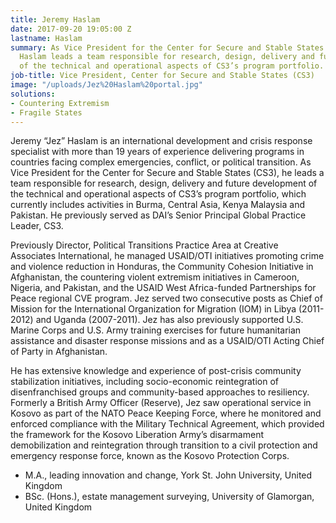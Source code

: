 ```yaml
---
title: Jeremy Haslam
date: 2017-09-20 19:05:00 Z
lastname: Haslam
summary: As Vice President for the Center for Secure and Stable States (CS3), Jez
  Haslam leads a team responsible for research, design, delivery and future development
  of the technical and operational aspects of CS3’s program portfolio.
job-title: Vice President, Center for Secure and Stable States (CS3)
image: "/uploads/Jez%20Haslam%20portal.jpg"
solutions:
- Countering Extremism
- Fragile States
---
```


Jeremy “Jez” Haslam is an international development and crisis response specialist with more than 19 years of experience delivering programs in countries facing complex emergencies, conflict, or political transition. As Vice President for the Center for Secure and Stable States (CS3), he leads a team responsible for research, design, delivery and future development of the technical and operational aspects of CS3’s program portfolio, which currently includes activities in Burma, Central Asia, Kenya Malaysia and Pakistan. He previously served as DAI’s Senior Principal Global Practice Leader, CS3.


Previously Director, Political Transitions Practice Area at Creative Associates International, he managed USAID/OTI initiatives promoting crime and violence reduction in Honduras, the Community Cohesion Initiative in Afghanistan, the countering violent extremism initiatives in Cameroon, Nigeria, and Pakistan, and the USAID West Africa-funded Partnerships for Peace regional CVE program. Jez served two consecutive posts as Chief of Mission for the International Organization for Migration (IOM) in Libya (2011-2012) and Uganda (2007-2011). Jez has also previously supported U.S. Marine Corps and U.S. Army training exercises for future humanitarian assistance and disaster response missions and as a USAID/OTI Acting Chief of Party in Afghanistan.

He has extensive knowledge and experience of post-crisis community stabilization initiatives, including socio-economic reintegration of disenfranchised groups and community-based approaches to resiliency. Formerly a British Army Officer (Reserve), Jez saw operational service in Kosovo as part of the NATO Peace Keeping Force, where he monitored and enforced compliance with the Military Technical Agreement, which provided the framework for the Kosovo Liberation Army’s disarmament demobilization and reintegration through transition to a civil protection and emergency response force, known as the Kosovo Protection Corps.
 
* M.A., leading innovation and change, York St. John University, United Kingdom
* BSc. (Hons.), estate management surveying, University of Glamorgan, United Kingdom